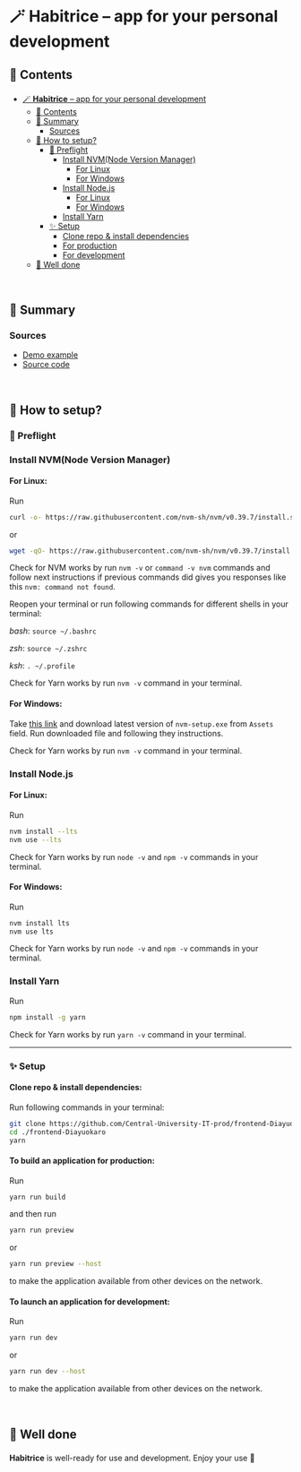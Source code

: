# <p id="title">🪄 Habitrice – app for your personal development</p>

## <p id="contents">📖 Contents</p>

- [🪄 **Habitrice** – app for your personal development](#title)
  - [📖 Contents](#contents)
  - [🧾 Summary](#summary)
    - [Sources](#summary_sources)
  - [🔮 How to setup?](#how-to-setup)
    - [🛫 Preflight](#how-to-setup_preflight)
      - [Install NVM(Node Version Manager)](#how-to-setup_install-nvm)
        - [For Linux](#how-to-setup_install-nvm_for-linux)
        - [For Windows](#how-to-setup_install-nvm_for-windows)
      - [Install Node.js](#how-to-setup_install-node-js)
        - [For Linux](#how-to-setup_install-node-js_for-linux)
        - [For Windows](#how-to-setup_install-node-js_for-windows)
      - [Install Yarn](#how-to-setup_install-yarn)
    - [✨ Setup](#how-to-setup_setup)
      - [Clone repo & install dependencies](#how-to-setup_setup_introduction)
      - [For production](#how-to-setup_setup_for-production)
      - [For development](#how-to-setup_setup_for-development)
  - [🥩 Well done](#well-done)

​

## <p id="summary">🧾 Summary</p>

### <p id="summary_sources">Sources</p>

- [Demo example](https://habitrice.diayuokaro.dev/)
- [Source code](https://github.com/Central-University-IT-prod/frontend-Diayuokaro)

​

## <p id="how-to-setup">🔮 How to setup?</p>

### <p id="how-to-setup_preflight">🛫 Preflight</p>

### <p id="how-to-setup_install-nvm">Install NVM(Node Version Manager)</p>

#### <p id="how-to-setup_install-nvm_for-linux">For Linux:</p>

Run

```Bash
curl -o- https://raw.githubusercontent.com/nvm-sh/nvm/v0.39.7/install.sh | bash
```

or

```Bash
wget -qO- https://raw.githubusercontent.com/nvm-sh/nvm/v0.39.7/install.sh | bash
```

Сheck for NVM works by run `nvm -v` or `command -v nvm` commands and follow next instructions if previous commands did gives you responses like this `nvm: command not found`.

Reopen your terminal or run following commands for different shells in your terminal:

*bash*: `source ~/.bashrc`

*zsh*: `source ~/.zshrc`

*ksh*: `. ~/.profile`

Сheck for Yarn works by run `nvm -v` command in your terminal.

#### <p id="how-to-setup_install-nvm_for-windows">For Windows:</p>

Take [this link](https://github.com/coreybutler/nvm-windows/releases) and download latest version of `nvm-setup.exe` from `Assets` field. Run downloaded file and following they instructions.

Сheck for Yarn works by run `nvm -v` command in your terminal.

### <p id="how-to-setup_install-node-js">Install Node.js</p>

#### <p id="how-to-setup_install-node-js_for-linux">For Linux:</p>

Run

```Bash
nvm install --lts
nvm use --lts
```

Сheck for Yarn works by run `node -v` and `npm -v` commands in your terminal.

#### <p id="how-to-setup_install-node-js_for-windows">For Windows:</p>

Run

```Bash
nvm install lts
nvm use lts
```

Сheck for Yarn works by run `node -v` and `npm -v` commands in your terminal.

### <p id="how-to-setup_install-yarn">Install Yarn</p>

Run

```Bash
npm install -g yarn
```

Сheck for Yarn works by run `yarn -v` command in your terminal.

---

### <p id="how-to-setup_setup">✨ Setup</p>

#### <p id="how-to-setup_setup_introduction">Clone repo & install dependencies:</p>

Run following commands in your terminal:

```Bash
git clone https://github.com/Central-University-IT-prod/frontend-Diayuokaro
cd ./frontend-Diayuokaro
yarn
```

#### <p id="how-to-setup_setup_for-production">To build an application for production:</p>

Run

```Bash
yarn run build
```

and then run

```Bash
yarn run preview
```

or

```Bash
yarn run preview --host
```

to make the application available from other devices on the network.

#### <p id="how-to-setup_setup_for-development">To launch an application for development:</p>

Run

```Bash
yarn run dev
```

or

```Bash
yarn run dev --host
```

to make the application available from other devices on the network.

​

## <p id="well-done">🥩 Well done</p>

**Habitrice** is well-ready for use and development. Enjoy your use 🤗

